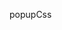 <key>popupCss</key>
<string><![CDATA[
	html {
		background-color: #404238;
		color: #F8F8F2;
	}
	a {
		color: #66D9EF;
	}
	.error, .deleted {
		color: #F92672;
	}
	.success, .inserted {
		color: #A6E22E;
	}
	.warning, .modified {
		color: #FD971F;
	}
]]></string>
